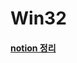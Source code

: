 # Win32

#### [notion 정리](https://rapid-coyote-586.notion.site/Win32-API-46ea5f5bbca04933a50e66d2e78dbd19)

